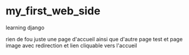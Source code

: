 # my_first_web_side
learning django

rien de fou juste une page d'accueil ainsi que d'autre page test et page image avec redirection et lien cliquable vers l'accueil 
